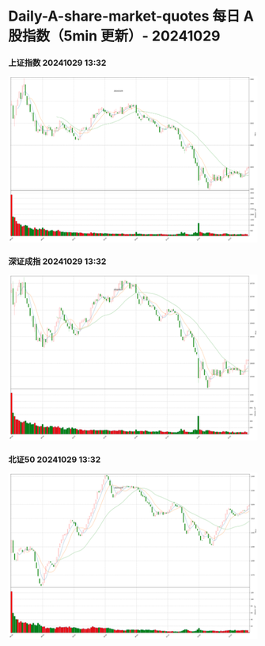 
# Daily-A-share-market-quotes 每日 A 股指数（5min 更新）- 20241029

### 上证指数 20241029 13:32
![](./fig/2024/10/20241029-sh000001.png)

### 深证成指 20241029 13:32
![](./fig/2024/10/20241029-sz399001.png)

### 北证50 20241029 13:32
![](./fig/2024/10/20241029-bj899050.png)
